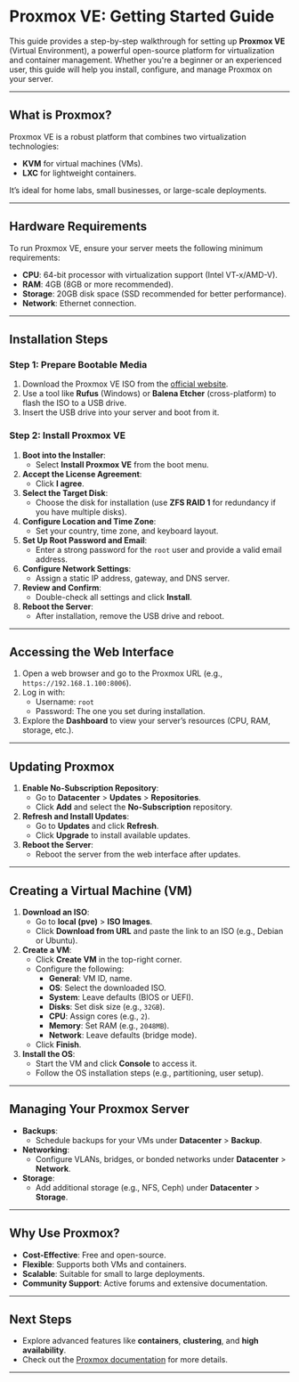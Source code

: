 # Proxmox VE: Getting Started Guide

This guide provides a step-by-step walkthrough for setting up **Proxmox VE** (Virtual Environment), a powerful open-source platform for virtualization and container management. Whether you're a beginner or an experienced user, this guide will help you install, configure, and manage Proxmox on your server.

---

## What is Proxmox?
Proxmox VE is a robust platform that combines two virtualization technologies:
- **KVM** for virtual machines (VMs).
- **LXC** for lightweight containers.

It’s ideal for home labs, small businesses, or large-scale deployments.

---

## Hardware Requirements
To run Proxmox VE, ensure your server meets the following minimum requirements:
- **CPU**: 64-bit processor with virtualization support (Intel VT-x/AMD-V).
- **RAM**: 4GB (8GB or more recommended).
- **Storage**: 20GB disk space (SSD recommended for better performance).
- **Network**: Ethernet connection.

---

## Installation Steps

### Step 1: Prepare Bootable Media
1. Download the Proxmox VE ISO from the [official website](https://www.proxmox.com/en/downloads).
2. Use a tool like **Rufus** (Windows) or **Balena Etcher** (cross-platform) to flash the ISO to a USB drive.
3. Insert the USB drive into your server and boot from it.

### Step 2: Install Proxmox VE
1. **Boot into the Installer**:
   - Select **Install Proxmox VE** from the boot menu.
2. **Accept the License Agreement**:
   - Click **I agree**.
3. **Select the Target Disk**:
   - Choose the disk for installation (use **ZFS RAID 1** for redundancy if you have multiple disks).
4. **Configure Location and Time Zone**:
   - Set your country, time zone, and keyboard layout.
5. **Set Up Root Password and Email**:
   - Enter a strong password for the `root` user and provide a valid email address.
6. **Configure Network Settings**:
   - Assign a static IP address, gateway, and DNS server.
7. **Review and Confirm**:
   - Double-check all settings and click **Install**.
8. **Reboot the Server**:
   - After installation, remove the USB drive and reboot.

---

## Accessing the Web Interface
1. Open a web browser and go to the Proxmox URL (e.g., `https://192.168.1.100:8006`).
2. Log in with:
   - Username: `root`
   - Password: The one you set during installation.
3. Explore the **Dashboard** to view your server’s resources (CPU, RAM, storage, etc.).

---

## Updating Proxmox
1. **Enable No-Subscription Repository**:
   - Go to **Datacenter** > **Updates** > **Repositories**.
   - Click **Add** and select the **No-Subscription** repository.
2. **Refresh and Install Updates**:
   - Go to **Updates** and click **Refresh**.
   - Click **Upgrade** to install available updates.
3. **Reboot the Server**:
   - Reboot the server from the web interface after updates.

---

## Creating a Virtual Machine (VM)
1. **Download an ISO**:
   - Go to **local (pve)** > **ISO Images**.
   - Click **Download from URL** and paste the link to an ISO (e.g., Debian or Ubuntu).
2. **Create a VM**:
   - Click **Create VM** in the top-right corner.
   - Configure the following:
     - **General**: VM ID, name.
     - **OS**: Select the downloaded ISO.
     - **System**: Leave defaults (BIOS or UEFI).
     - **Disks**: Set disk size (e.g., `32GB`).
     - **CPU**: Assign cores (e.g., `2`).
     - **Memory**: Set RAM (e.g., `2048MB`).
     - **Network**: Leave defaults (bridge mode).
   - Click **Finish**.
3. **Install the OS**:
   - Start the VM and click **Console** to access it.
   - Follow the OS installation steps (e.g., partitioning, user setup).

---

## Managing Your Proxmox Server
- **Backups**:
  - Schedule backups for your VMs under **Datacenter** > **Backup**.
- **Networking**:
  - Configure VLANs, bridges, or bonded networks under **Datacenter** > **Network**.
- **Storage**:
  - Add additional storage (e.g., NFS, Ceph) under **Datacenter** > **Storage**.

---

## Why Use Proxmox?
- **Cost-Effective**: Free and open-source.
- **Flexible**: Supports both VMs and containers.
- **Scalable**: Suitable for small to large deployments.
- **Community Support**: Active forums and extensive documentation.

---

## Next Steps
- Explore advanced features like **containers**, **clustering**, and **high availability**.
- Check out the [Proxmox documentation](https://pve.proxmox.com/wiki/Main_Page) for more details.

---

